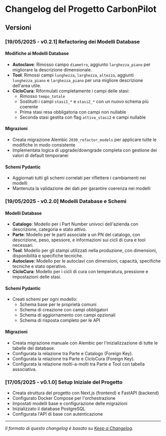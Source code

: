 # Changelog del Progetto CarbonPilot

## Versioni

### [19/05/2025 - v0.2.1] Refactoring dei Modelli Database

#### Modifiche ai Modelli Database
- **Autoclave**: Rimosso campo `diametro`, aggiunto `larghezza_piano` per migliorare la descrizione dimensionale.
- **Tool**: Rimossi campi `lunghezza`, `larghezza`, `altezza`, aggiunti `lunghezza_piano` e `larghezza_piano` per una migliore descrizione dell'area utile.
- **CicloCura**: Riformulati completamente i campi delle stasi:
  - Rimosso `tempo_totale`
  - Sostituiti i campi `stasi1_*` e `stasi2_*` con un nuovo schema più coerente
  - Prima stasi resa obbligatoria con campi non nullable
  - Seconda stasi gestita con flag `attiva_stasi2` e campi nullable

#### Migrazioni
- Creata migrazione Alembic `2030_refactor_models` per applicare tutte le modifiche in modo consistente
- Implementata logica di upgrade/downgrade completa con gestione dei valori di default temporanei

#### Schemi Pydantic
- Aggiornati tutti gli schemi correlati per riflettere i cambiamenti nei modelli
- Mantenuta la validazione dei dati per garantire coerenza nei modelli

### [19/05/2025 - v0.2.0] Modelli Database e Schemi

#### Modelli Database
- **Catalogo**: Modello per i Part Number univoci dell'azienda con descrizione, categoria e stato attivo.
- **Parte**: Modello per le parti associate a un PN del catalogo, con descrizione, peso, spessore, e informazioni sui cicli di cura e tool necessari.
- **Tool**: Modello per gli stampi utilizzati nella produzione, con dimensioni, disponibilità e specifiche tecniche.
- **Autoclave**: Modello per le autoclavi con dimensioni, capacità, specifiche tecniche e stato operativo.
- **CicloCura**: Modello per i cicli di cura con temperatura, pressione e impostazioni delle stasi.

#### Schemi Pydantic
- Creati schemi per ogni modello:
  - Schema base per le proprietà comuni
  - Schema di creazione con campi obbligatori 
  - Schema di aggiornamento con campi opzionali
  - Schema di risposta completo per le API

#### Migrazioni
- Creata migrazione manuale con Alembic per l'inizializzazione di tutte le tabelle del database.
- Configurata la relazione tra Parte e Catalogo (Foreign Key).
- Configurata la relazione tra Parte e CicloCura (Foreign Key).
- Configurata la relazione molti-a-molti tra Parte e Tool con tabella associativa.

### [17/05/2025 - v0.1.0] Setup Iniziale del Progetto

- Creata struttura del progetto con Next.js (frontend) e FastAPI (backend)
- Configurato Docker Compose per l'orchestrazione
- Impostati modelli base e configurazione delle migrazioni
- Inizializzato il database PostgreSQL
- Configurata l'API di base con autenticazione

---

_Il formato di questo changelog è basato su [Keep a Changelog](https://keepachangelog.com/it/1.0.0/)._ 